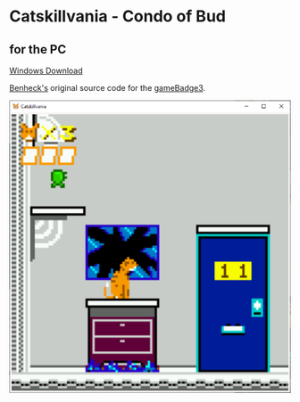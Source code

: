 # Catskillvania - Condo of Bud
## for the PC

 [Windows Download](https://github.com/dadecoza/Catskillvania/releases/download/third/catskill_win64_202404093.zip)

 [Benheck's](https://github.com/benheck) original source code for the [gameBadge3](https://github.com/benheck/gamebadge3).

![Screenshot](https://raw.githubusercontent.com/dadecoza/Catskillvania/main/UI/Screenshot.png)
